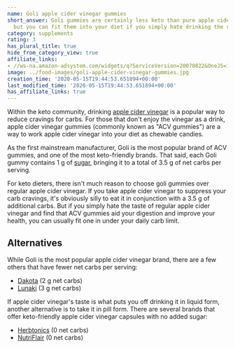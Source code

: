 ```yaml
---
name: Goli apple cider vinegar gummies
short_answer: Goli gummies are certainly less keto than pure apple cider vinegar,
  but you can fit them into your diet if you simply hate drinking the regular stuff.
category: supplements
rating: 3
has_plural_title: true
hide_from_category_view: true
affiliate_links:
- //ws-na.amazon-adsystem.com/widgets/q?ServiceVersion=20070822&OneJS=1&Operation=GetAdHtml&MarketPlace=US&source=ss&ref=as_ss_li_til&ad_type=product_link&tracking_id=isitketo-20&language=en_US&marketplace=amazon&region=US&placement=B07SK8X1ZQ&asins=B07SK8X1ZQ&linkId=a43ef70c1242dd52f49b69a7a6faee45&show_border=true&link_opens_in_new_window=true
image: ../food-images/goli-apple-cider-vinegar-gummies.jpg
creation_time: '2020-05-15T19:44:53.651894+00:00'
last_modified_time: '2020-05-15T19:44:53.651894+00:00'
has_affiliate_links: true
---
```

Within the keto community, drinking [apple cider vinegar](/apple-cider-vinegar) is a popular way to reduce cravings for carbs. For those that don't enjoy the vinegar as a drink, apple cider vinegar gummies (commonly known as "ACV gummies") are a way to work apple cider vinegar into your diet as chewable candies.

As the first mainstream manufacturer, Goli is the most popular brand of ACV gummies, and one of the most keto-friendly brands. That said, each Goli gummy contains 1 g of [sugar](/sugar), bringing it to a total of 3.5 g of net carbs per serving.

For keto dieters, there isn't much reason to choose goli gummies over regular apple cider vinegar. If you take apple cider vinegar to suppress your carb cravings, it's obviously silly to eat it in conjunction with a 3.5 g of additional carbs. But if you simply hate the taste of regular apple cider vinegar and find that ACV gummies aid your digestion and improve your health, you can usually fit one in under your daily carb limit.

## Alternatives

While Goli is the most popular apple cider vinegar brand, there are a few others that have fewer net carbs per serving:

* [Dakota](https://amzn.to/2ZdtvEZ) (2 g net carbs)
* [Lunaki](https://amzn.to/3bvOwgl) (3 g net carbs)

If apple cider vinegar's taste is what puts you off drinking it in liquid form, another alternative is to take it in pill form. There are several brands that offer keto-friendly apple cider vinegar capsules with no added sugar:

* [Herbtonics](https://amzn.to/2z04QZH) (0 net carbs)
* [NutriFlair](https://amzn.to/367jcDQ) (0 net carbs)

